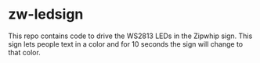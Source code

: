 # zw-ledsign

This repo contains code to drive the WS2813 LEDs in the Zipwhip sign. This sign lets people text in a color and for 10 seconds the sign will change to that color.
